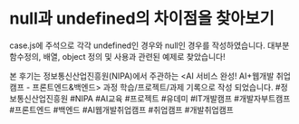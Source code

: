 # null과 undefined의 차이점을 찾아보기

case.js에 주석으로 각각 undefined인 경우와 null인 경우를 작성하였습니다.
대부분 함수정의, 배열, object 정의 및 사용과 관련된 예제로 찾았습니다!

본 후기는 정보통신산업진흥원(NIPA)에서 주관하는 <AI 서비스 완성! AI+웹개발 취업캠프 - 프론트엔드&백엔드> 과정 학습/프로젝트/과제 기록으로 작성 되었습니다. #정보통신산업진흥원 #NIPA #AI교육 #프로젝트 #유데미 #IT개발캠프 #개발자부트캠프 #프론트엔드 #백엔드 #AI웹개발취업캠프 #취업캠프 #개발취업캠프
